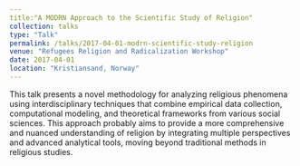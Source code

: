 ```yaml
---
title:"A MODRN Approach to the Scientific Study of Religion" 
collection: talks
type: "Talk"
permalink: /talks/2017-04-01-modrn-scientific-study-religion
venue: "Refugees Religion and Radicalization Workshop"
date: 2017-04-01
location: "Kristiansand, Norway"
---
```

This talk presents a novel methodology for analyzing religious phenomena using interdisciplinary techniques that combine empirical data collection, computational modeling, and theoretical frameworks from various social sciences. This approach probably aims to provide a more comprehensive and nuanced understanding of religion by integrating multiple perspectives and advanced analytical tools, moving beyond traditional methods in religious studies.
